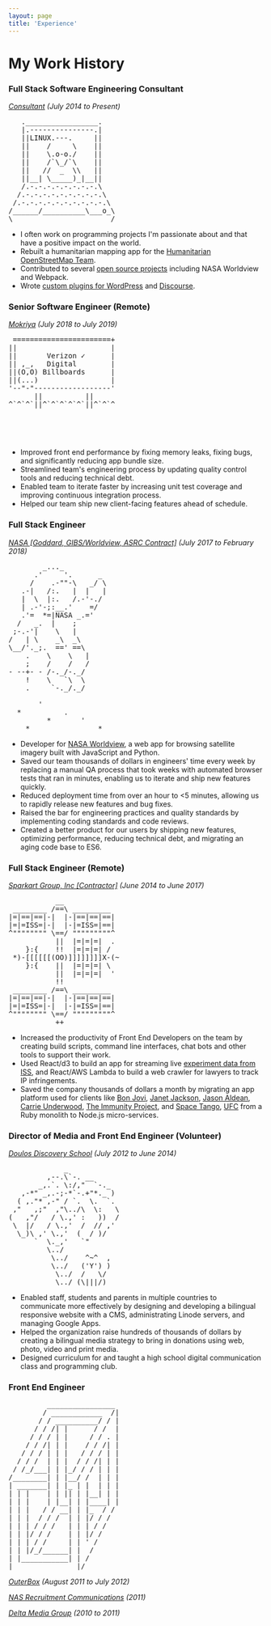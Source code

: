 ```yaml
---
layout: page
title: 'Experience'
---
```


# My Work History

<div class="experience">

### Full Stack Software Engineering Consultant

_[Consultant](https://iamlocaljo.com/) (July 2014 to Present)_

<pre aria-hidden="true">
   ._________________.
   |.---------------.|
   ||LINUX.---.     ||
   ||    /     \    ||
   ||    \.o-o./    ||
   ||    /`\_/`\    ||
   ||   //  _  \\   ||
   ||__| \_____)_|__||
   /.-.-.-.-.-.-.-.-.\
  /.-.-.-.-.-.-.-.-.-.\
 /.-.-.-.-.-.-.-.-.-.-.\
/______/__________\___o_\
\_______________________/
</pre>

- I often work on programming projects I'm passionate about and that have a positive impact on the world.
- Rebuilt a humanitarian mapping app for the [Humanitarian OpenStreetMap Team](https://www.hotosm.org/).
- Contributed to several [open source projects](https://github.com/localjo) including NASA Worldview and Webpack.
- Wrote [custom plugins for WordPress](https://wordpress.org/plugins/quotable/) and [Discourse](https://www.discourse.org/).

### Senior Software Engineer (Remote)

_[Mokriya](https://mokriya.com/) (July 2018 to July 2019)_

<pre aria-hidden="true">
 =======================+
||                      |
||       Verizon ✓      |
|| ,_,   Digital        |
||(O,O) Billboards      |
||(...)                 |
'--"-"------------------'
      ||          ||
^`^`^`||^`^`^`^`^`||^`^`^




</pre>

- Improved front end performance by fixing memory leaks, fixing bugs, and significantly reducing app bundle size.
- Streamlined team's engineering process by updating quality control tools and reducing technical debt.
- Enabled team to iterate faster by increasing unit test coverage and improving continuous integration process.
- Helped our team ship new client-facing features ahead of schedule.

### Full Stack Engineer

_[NASA [Goddard, GIBS/Worldview, ASRC Contract]](https://www.nasa.gov/goddard) (July 2017 to February 2018)_

<pre aria-hidden="true">
        _..._
      .'     '.      _
     /    .-""-\   _/ \
   .-|   /:.   |  |   |
   |  \  |:.   /.-'-./
   | .-'-;:__.'    =/
   .'=  *=|NASA _.='
  /   _.  |    ;
 ;-.-'|    \   |
/   | \    _\  _\
\__/'._;.  ==' ==\
    .    \    \   |
    ;    /    /   /
- --+- - /-._/-._/
    !    \   `\  \
    .     `-._/._/

       '
  *          .
         *       '
    *                *
</pre>

- Developer for [NASA Worldview](https://github.com/nasa-gibs/worldview), a web app for browsing satellite imagery built with JavaScript and Python.
- Saved our team thousands of dollars in engineers' time every week by replacing a manual QA process that took weeks with automated browser tests that ran in minutes, enabling us to iterate and ship new features quickly.
- Reduced deployment time from over an hour to <5 minutes, allowing us to rapidly release new features and bug fixes.
- Raised the bar for engineering practices and quality standards by implementing coding standards and code reviews.
- Created a better product for our users by shipping new features, optimizing performance, reducing technical debt, and migrating an aging code base to ES6.

### Full Stack Engineer (Remote)

_[Sparkart Group, Inc [Contractor]](http://www.sparkart.com/) (June 2014 to June 2017)_

<pre aria-hidden="true">
           __
 ________ /==\ _________
|=|==|==|-|  |-|==|==|==|
|=|=ISS=|-|  |-|=ISS=|==|
^"""""""" \==/ """""""""^
           ||  |=|=|=|  .
    }:{    !!  |=|=|=| /
 *)-[[[[[[(OO)]]]]]]]]X-(~
    }:{    ||  |=|=|=| \
           ||  |=|=|=|  '
           !!
 ________ /==\ _________
|=|==|==|-|  |-|==|==|==|
|=|=ISS=|-|  |-|=ISS=|==|
^"""""""" \==/ """""""""^
           ++
</pre>

- Increased the productivity of Front End Developers on the team by creating build scripts, command line interfaces, chat bots and other tools to support their work.
- Used React/d3 to build an app for streaming live [experiment data from ISS](http://www.spacetango.com/), and React/AWS Lambda to build a web crawler for lawyers to track IP infringements.
- Saved the company thousands of dollars a month by migrating an app platform used for clients like [Bon Jovi](http://bonjovi.com/), [Janet Jackson](https://www.janetjackson.com/), [Jason Aldean](https://www.jasonaldean.com/), [Carrie Underwood](https://www.carrieunderwood.fm/), [The Immunity Project](http://www.immunityproject.org/), and [Space Tango](http://www.spacetango.com), [UFC](https://www.ufcfightclub.com/) from a Ruby monolith to Node.js micro-services.

### Director of Media and Front End Engineer (Volunteer)

_[Doulos Discovery School](http://www.jarabacoard.com/es/servicios/item/doulos-discovery-school) (July 2012 to June 2014)_

<pre aria-hidden="true">
             _
         ,--.\`-. __
       _,.`. \:/,"  `-._
   ,-*" _,.-;-*`-.+"*._ )
  ( ,."* ,-" / `.  \.  `.
 ,"   ,;"  ,"\../\  \:   \
(   ,"/   / \.,' :   ))  /
 \  |/   / \.,'  /  // ,'
  \_)\ ,' \.,'  (  / )/
      `  \._,'   `"
         \../
          \../    ^~^  ,
          \../   ('Y') )
           \../  /   \/
           \../ (\|||/)
</pre>

- Enabled staff, students and parents in multiple countries to communicate more effectively by designing and developing a bilingual responsive website with a CMS, administrating Linode servers, and managing Google Apps.
- Helped the organization raise hundreds of thousands of dollars by creating a bilingual media strategy to bring in donations using web, photo, video and print media.
- Designed curriculum for and taught a high school digital communication class and programming club.

### Front End Engineer

<pre aria-hidden="true">
         ________________
        / ____________  /|
       / / __________/ / |
      / / /| |      / /  |
     / / / | |     / / . |
    / / /| | |    / / /| |
   / / / | | |   / / / | |
  / / /  | | |  / / /| | |
 / /_/___| | |_/ / / | | |
/________| | |__/ /  | | |
| _______| | |_ | |  | | |
| | |    | | || | |__| | |
| | |    | |__| | |____| |
| | |   / / __| | |_  / /
| | |  / / /  | | |/ / /
| | | / / /   | | | / /
| | |/ / /    | | |/ /
| | | / /     | | ' /
| | |/_/______| |  /
| |___________| | /
|_______________|/
</pre>

_[OuterBox](https://www.outerboxdesign.com/) (August 2011 to July 2012)_

_[NAS Recruitment Communications](http://www.nasrecruitment.com/) (2011)_

_[Delta Media Group](https://www.deltamediagroup.com/) (2010 to 2011)_

</div>
